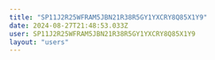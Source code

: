 ```yaml
---
title: "SP11J2R25WFRAM5JBN21R38R5GY1YXCRY8Q85X1Y9"
date: 2024-08-27T21:48:53.033Z
user: SP11J2R25WFRAM5JBN21R38R5GY1YXCRY8Q85X1Y9
layout: "users"
---
```

    